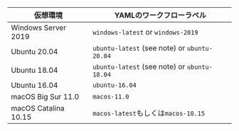 | 仮想環境                 | YAMLのワークフローラベル                               |
| -------------------- | -------------------------------------------- |
| Windows Server 2019  | `windows-latest` or `windows-2019`           |
| Ubuntu 20.04         | `ubuntu-latest` (see note) or `ubuntu-20.04` |
| Ubuntu 18.04         | `ubuntu-latest` (see note) or `ubuntu-18.04` |
| Ubuntu 16.04         | `ubuntu-16.04`                               |
| macOS Big Sur 11.0   | `macos-11.0`                                 |
| macOS Catalina 10.15 | `macos-latest`もしくは`macos-10.15`              |
